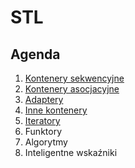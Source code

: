 # STL

## Agenda

1. <a href="1.kontenery_sekwencyjne.md">Kontenery sekwencyjne</a>
2. <a href="2.kontenery_asocjacyjne.md">Kontenery asocjacyjne</a>
3. <a href="3.adaptery.md">Adaptery</a>
4. <a href="4.inne_kontenery.md">Inne kontenery</a>
5. <a href="5.iteratory.md">Iteratory</a>
6. Funktory
7. Algorytmy
8. Inteligentne wskaźniki